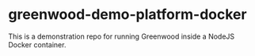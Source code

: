 # greenwood-demo-platform-docker

This is a demonstration repo for running Greenwood inside a NodeJS Docker container.
